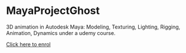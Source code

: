 # MayaProjectGhost
3D animation in Autodesk Maya: Modeling, Texturing, Lighting, Rigging, Animation, Dynamics under a udemy course.

[Click here to enrol](https://www.udemy.com/share/1013rUAkodcFpRRX4=/)
